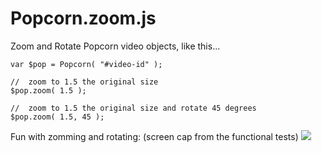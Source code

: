 # Popcorn.zoom.js


Zoom and Rotate Popcorn video objects, like this...

	var $pop = Popcorn( "#video-id" );

	//	zoom to 1.5 the original size
	$pop.zoom( 1.5 );

	//	zoom to 1.5 the original size and rotate 45 degrees
	$pop.zoom( 1.5, 45 );



Fun with zomming and rotating: (screen cap from the functional tests)
<img src="https://github.com/rwldrn/popcorn.zoom/raw/master/test/assets/screencap.png">
